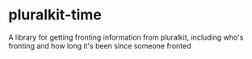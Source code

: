 # pluralkit-time
A library for getting fronting information from pluralkit, including who's fronting and how long it's been since someone fronted
